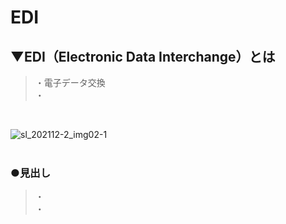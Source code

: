 # EDI

## ▼EDI（Electronic Data Interchange）とは
>・電子データ交換<br>
>・<br>
<br>

![sl_202112-2_img02-1](https://user-images.githubusercontent.com/81621944/229333654-2063f4b7-03f0-4d4b-997a-10a439bda88a.png)<br>
<br>

### ●見出し
>・<br>
>・<br>
<br>
